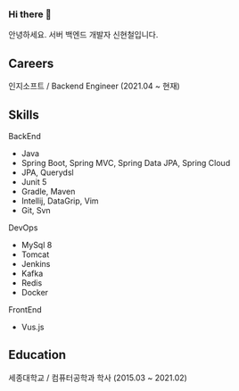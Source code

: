 ### Hi there 👋

안녕하세요. 서버 백엔드 개발자 신현철입니다.

Careers 
--
인지소프트 / Backend Engineer  (2021.04 ~ 현재)

Skills
--
BackEnd
- Java
- Spring Boot, Spring MVC, Spring Data JPA, Spring Cloud
- JPA, Querydsl
- Junit 5
- Gradle, Maven
- Intellij, DataGrip, Vim
- Git, Svn

DevOps
- MySql 8
- Tomcat
- Jenkins
- Kafka
- Redis
- Docker

FrontEnd
- Vus.js

Education
--
세종대학교 / 컴퓨터공학과 학사 (2015.03 ~ 2021.02)


<!--
**shc1523/shc1523** is a ✨ _special_ ✨ repository because its `README.md` (this file) appears on your GitHub profile.

Here are some ideas to get you started:

- 🔭 I’m currently working on ...
- 🌱 I’m currently learning ...
- 👯 I’m looking to collaborate on ...
- 🤔 I’m looking for help with ...
- 💬 Ask me about ...
- 📫 How to reach me: ...
- 😄 Pronouns: ...
- ⚡ Fun fact: ...
-->
